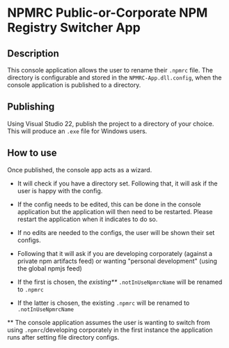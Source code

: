 # NPMRC Public-or-Corporate NPM Registry Switcher App

## Description

This console application allows the user to rename their `.npmrc` file. The directory is configurable and stored in the `NPMRC-App.dll.config`, when the console application is published to a directory.

## Publishing

Using Visual Studio 22, publish the project to a directory of your choice. This will produce an `.exe` file for Windows users.

## How to use

Once published, the console app acts as a wizard.

- It will check if you have a directory set. Following that, it will ask if the user is happy with the config.
- If the config needs to be edited, this can be done in the console application but the application will then need to be restarted. Please restart the application when it indicates to do so.

- If no edits are needed to the configs, the user will be shown their set configs.
- Following that it will ask if you are developing corporately (against a private npm artifacts feed) or wanting "personal development" (using the global npmjs feed)
- If the first is chosen, the _existing\*\*_ `.notInUseNpmrcName` will be renamed to `.npmrc`
- If the latter is chosen, the existing `.npmrc` will be renamed to `.notInUseNpmrcName`

\*\* The console application assumes the user is wanting to switch from using `.npmrc`/developing corporately in the first instance the application runs after setting file directory configs.
